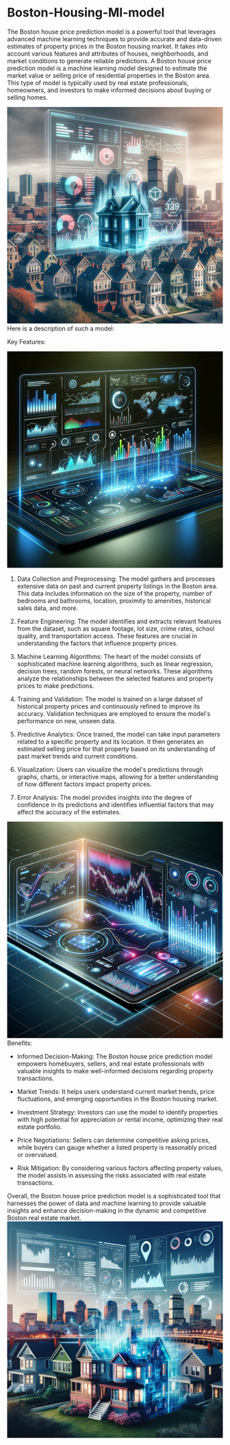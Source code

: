

# Boston-Housing-Ml-model
The Boston house price prediction model is a powerful tool that leverages advanced machine learning techniques to provide accurate and data-driven estimates of property prices in the Boston housing market. It takes into account various features and attributes of houses, neighborhoods, and market conditions to generate reliable predictions.
A Boston house price prediction model is a machine learning model designed to estimate the market value or selling price of residential properties in the Boston area. This type of model is typically used by real estate professionals, homeowners, and investors to make informed decisions about buying or selling homes. 

![Boston Housing Model - House 2](https://github.com/iroshankumar/Boston-Housing-Ml-model/blob/main/house2.png)
Here is a description of such a model:


Key Features:

![Boston Housing Model - House 3](https://github.com/iroshankumar/Boston-Housing-Ml-model/blob/main/house3.png)
1. Data Collection and Preprocessing: The model gathers and processes extensive data on past and current property listings in the Boston area. This data includes information on the size of the property, number of bedrooms and bathrooms, location, proximity to amenities, historical sales data, and more.

2. Feature Engineering: The model identifies and extracts relevant features from the dataset, such as square footage, lot size, crime rates, school quality, and transportation access. These features are crucial in understanding the factors that influence property prices.

3. Machine Learning Algorithms: The heart of the model consists of sophisticated machine learning algorithms, such as linear regression, decision trees, random forests, or neural networks. These algorithms analyze the relationships between the selected features and property prices to make predictions.

4. Training and Validation: The model is trained on a large dataset of historical property prices and continuously refined to improve its accuracy. Validation techniques are employed to ensure the model's performance on new, unseen data.

5. Predictive Analytics: Once trained, the model can take input parameters related to a specific property and its location. It then generates an estimated selling price for that property based on its understanding of past market trends and current conditions.

6. Visualization: Users can visualize the model's predictions through graphs, charts, or interactive maps, allowing for a better understanding of how different factors impact property prices.

7. Error Analysis: The model provides insights into the degree of confidence in its predictions and identifies influential factors that may affect the accuracy of the estimates.


![Boston Housing Model - House 4](https://github.com/iroshankumar/Boston-Housing-Ml-model/blob/main/house4.png)
Benefits:

- Informed Decision-Making: The Boston house price prediction model empowers homebuyers, sellers, and real estate professionals with valuable insights to make well-informed decisions regarding property transactions.

- Market Trends: It helps users understand current market trends, price fluctuations, and emerging opportunities in the Boston housing market.

- Investment Strategy: Investors can use the model to identify properties with high potential for appreciation or rental income, optimizing their real estate portfolio.

- Price Negotiations: Sellers can determine competitive asking prices, while buyers can gauge whether a listed property is reasonably priced or overvalued.

- Risk Mitigation: By considering various factors affecting property values, the model assists in assessing the risks associated with real estate transactions.

Overall, the Boston house price prediction model is a sophisticated tool that harnesses the power of data and machine learning to provide valuable insights and enhance decision-making in the dynamic and competitive Boston real estate market.
![Boston Housing Model - House 1](https://github.com/iroshankumar/Boston-Housing-Ml-model/blob/main/house1.png)
